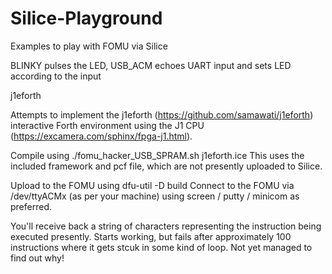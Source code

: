 # Silice-Playground

Examples to play with FOMU via Silice

BLINKY pulses the LED, 
USB_ACM echoes UART input and sets LED according to the input

j1eforth

Attempts to implement the j1eforth (https://github.com/samawati/j1eforth) interactive Forth environment using the J1 CPU (https://excamera.com/sphinx/fpga-j1.html).

Compile using ./fomu_hacker_USB_SPRAM.sh j1eforth.ice
This uses the included framework and pcf file, which are not presently uploaded to Silice.

Upload to the FOMU using dfu-util -D build
Connect to the FOMU via /dev/ttyACMx (as per your machine) using screen / putty / minicom as preferred.

You'll receive back a string of characters representing the instruction being executed presently. Starts working, but fails after approximately 100 instructions where it gets stcuk in some kind of loop. Not yet managed to find out why!
